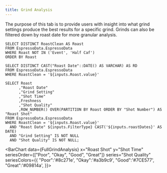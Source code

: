```yaml
---
title: Grind Analysis
---
```


The purpose of this tab is to provide users with insight into what grind settings produce the best results for a specific grind. Grinds can also be filtered down by roast date for more granular analysis.

```Roasts
SELECT DISTINCT RoastClean AS Roast
FROM EspressoData.EspressoData
WHERE Roast NOT IN ('Event', 'Half Caf')
ORDER BY Roast
```

<Dropdown data={Roasts} 
    name=Roast 
    value=Roast
    disableSelectAll=true
    defaultValue = "Brazil"
/>

```SubRoast
SELECT DISTINCT CAST("Roast Date"::DATE() AS VARCHAR) AS RD
FROM EspressoData.EspressoData
WHERE RoastClean = '${inputs.Roast.value}'
```

<ButtonGroup 
    data={SubRoast} 
    name=roastDates
    value=RD 
    title="Select Roast Dates"
    defaultValue="2024-07-12"
/>

<ButtonGroup name="FilterType" title="Date Filter Type">
    <ButtonGroupItem valueLabel="Min Date" value=">=" default/>
    <ButtonGroupItem valueLabel="Max Date" value="<="/>
    <ButtonGroupItem valueLabel="Single Month" value="="/>
</ButtonGroup>

```FullGrindAnalysis
SELECT Roast
      ,"Roast Date"
      ,"Grind Setting"
      ,"Shot Time"
      ,Freshness
      ,"Shot Quality"
      ,ROW_NUMBER() OVER(PARTITION BY Roast ORDER BY "Shot Number") AS "Roast Shot"
FROM EspressoData.EspressoData
WHERE RoastClean = '${inputs.Roast.value}'
  AND "Roast Date" ${inputs.FilterType} CAST('${inputs.roastDates}' AS DATE)
  AND "Grind Setting" IS NOT NULL
  AND "Shot Quality" IS NOT NULL;
```

<BarChart data={FullGrindAnalysis}
    x="Roast Shot" 
    y="Shot Time" 
    seriesOrder={["Poor", "Okay", "Good", "Great"]}
    series="Shot Quality"
    seriesColors={{
        "Poor":'#8c271e',
        "Okay":'#a3b9c9',
        "Good":'#7CE577',
        "Great":'#09814a',
        }}>
    <ReferenceArea yMin=25 yMax=30 label='Ideal Shot Timing'/>
</BarChart>